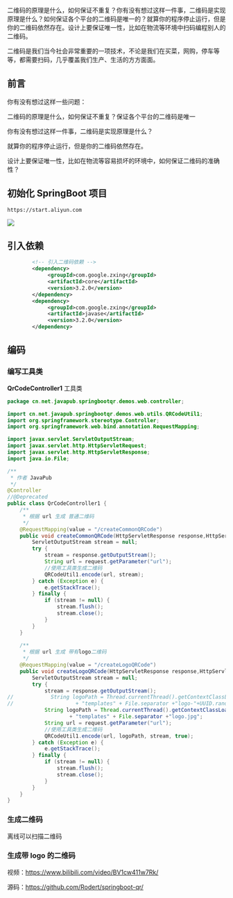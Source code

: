 <!--
 * @Author: JavaPub
 * @Date: 2023-10-07 19:36:06
 * @LastEditors: your name
 * @LastEditTime: 2023-10-20 08:53:49
 * @Description: Here is the JavaPub code base. Search JavaPub on the whole web.
 * @FilePath: \JavaPub-Blog\docs\posts\springboot\springboot生成二维码的正确姿势.md
-->





二维码的原理是什么，如何保证不重复？你有没有想过这样一件事，二维码是实现原理是什么？如何保证各个平台的二维码是唯一的？就算你的程序停止运行，但是你的二维码依然存在。设计上要保证唯一性，比如在物流等环境中扫码编程别人的二维码。





二维码是我们当今社会非常重要的一项技术，不论是我们在买菜，网购，停车等等，都需要扫码，几乎覆盖我们生产、生活的方方面面。



## 前言

你有没有想过这样一些问题：

二维码的原理是什么，如何保证不重复？保证各个平台的二维码是唯一

你有没有想过这样一件事，二维码是实现原理是什么？

就算你的程序停止运行，但是你的二维码依然存在。

设计上要保证唯一性，比如在物流等容易损坏的环境中，如何保证二维码的准确性？


## 初始化 SpringBoot 项目

`https://start.aliyun.com`

![](https://ghproxy.com/https://raw.githubusercontent.com/Rodert/javapub_oss/main/other/springboot-qr-init.png?raw=true)

## 引入依赖

```xml
        <!-- 引入二维码依赖 -->
        <dependency>
             <groupId>com.google.zxing</groupId>
             <artifactId>core</artifactId>
             <version>3.2.0</version>
        </dependency>
        <dependency>
             <groupId>com.google.zxing</groupId>
             <artifactId>javase</artifactId>
             <version>3.2.0</version>
        </dependency>
```    


## 编码

### 编写工具类

**QrCodeController1** 工具类

```java
package cn.net.javapub.springbootqr.demos.web.controller;

import cn.net.javapub.springbootqr.demos.web.utils.QRCodeUtil1;
import org.springframework.stereotype.Controller;
import org.springframework.web.bind.annotation.RequestMapping;

import javax.servlet.ServletOutputStream;
import javax.servlet.http.HttpServletRequest;
import javax.servlet.http.HttpServletResponse;
import java.io.File;

/**
 * 作者 JavaPub
 */
@Controller
//@Deprecated
public class QrCodeController1 {
	/**
     * 根据 url 生成 普通二维码
     */
    @RequestMapping(value = "/createCommonQRCode")
    public void createCommonQRCode(HttpServletResponse response,HttpServletRequest request) throws Exception {
        ServletOutputStream stream = null;
        try {
            stream = response.getOutputStream();
            String url = request.getParameter("url");
            //使用工具类生成二维码
            QRCodeUtil1.encode(url, stream);
        } catch (Exception e) {
            e.getStackTrace();
        } finally {
            if (stream != null) {
                stream.flush();
                stream.close();
            }
        }
    }
 
    /**
     * 根据 url 生成 带有logo二维码
     */
    @RequestMapping(value = "/createLogoQRCode")
    public void createLogoQRCode(HttpServletResponse response,HttpServletRequest request) throws Exception {
        ServletOutputStream stream = null;
        try {
            stream = response.getOutputStream();
//            String logoPath = Thread.currentThread().getContextClassLoader().getResource("").getPath() 
//                    + "templates" + File.separator +"logo-"+UUID.randomUUID().toString().trim().replaceAll("-", "")+ ".jpg";
            String logoPath = Thread.currentThread().getContextClassLoader().getResource("").getPath() 
                    + "templates" + File.separator +"logo.jpg";
            String url = request.getParameter("url");
            //使用工具类生成二维码
            QRCodeUtil1.encode(url, logoPath, stream, true);
        } catch (Exception e) {
            e.getStackTrace();
        } finally {
            if (stream != null) {
                stream.flush();
                stream.close();
            }
        }
    }
}
```


### 生成二维码

离线可以扫描二维码


### 生成带 logo 的二维码



视频：https://www.bilibili.com/video/BV1cw411w7Rk/

源码：https://github.com/Rodert/springboot-qr/

